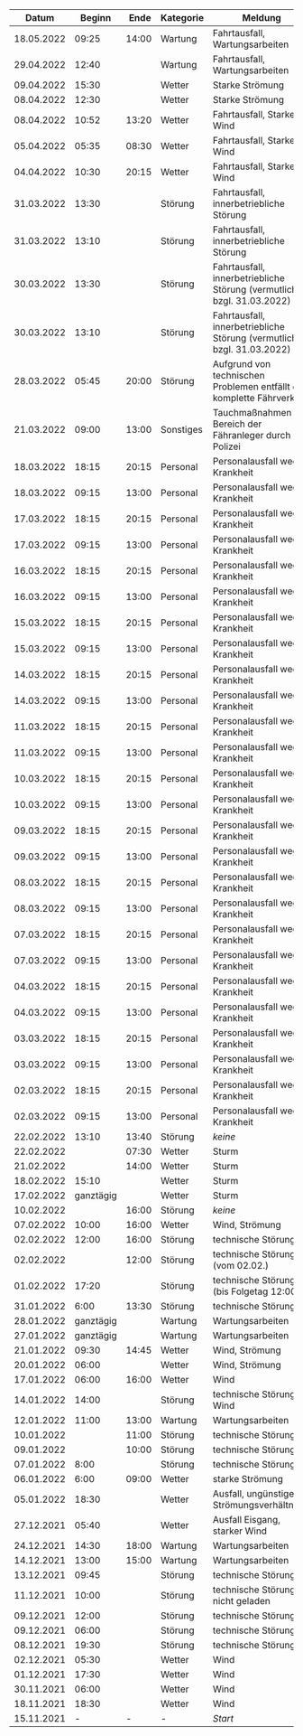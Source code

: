 | Datum      | Beginn | Ende   | Kategorie | Meldung                                                               |
|------------|--------|--------|-----------|-----------------------------------------------------------------------|
| 18.05.2022 | 09:25  | 14:00  | Wartung   | Fahrtausfall, Wartungsarbeiten                                        |
| 29.04.2022 | 12:40  |        | Wartung   | Fahrtausfall, Wartungsarbeiten                                        |
| 09.04.2022 | 15:30  |        | Wetter    | Starke Strömung                                                       |
| 08.04.2022 | 12:30  |        | Wetter    | Starke Strömung                                                       |
| 08.04.2022 | 10:52  | 13:20  | Wetter    | Fahrtausfall, Starker Wind                                            |
| 05.04.2022 | 05:35  | 08:30  | Wetter    | Fahrtausfall, Starker Wind                                            |
| 04.04.2022 | 10:30  | 20:15  | Wetter    | Fahrtausfall, Starker Wind                                            |
| 31.03.2022 | 13:30  |        | Störung   | Fahrtausfall, innerbetriebliche Störung                               |
| 31.03.2022 | 13:10  |        | Störung   | Fahrtausfall, innerbetriebliche Störung                               |
| 30.03.2022 | 13:30  |        | Störung   | Fahrtausfall, innerbetriebliche Störung (vermutlich bzgl. 31.03.2022) |
| 30.03.2022 | 13:10  |        | Störung   | Fahrtausfall, innerbetriebliche Störung (vermutlich bzgl. 31.03.2022) |
| 28.03.2022 | 05:45  | 20:00  | Störung   | Aufgrund von technischen Problemen entfällt der komplette Fährverkehr |
| 21.03.2022 | 09:00  | 13:00  | Sonstiges | Tauchmaßnahmen im Bereich der Fähranleger durch die Polizei           |
| 18.03.2022 | 18:15  | 20:15  | Personal  | Personalausfall wegen Krankheit                                       |
| 18.03.2022 | 09:15  | 13:00  | Personal  | Personalausfall wegen Krankheit                                       |
| 17.03.2022 | 18:15  | 20:15  | Personal  | Personalausfall wegen Krankheit                                       |
| 17.03.2022 | 09:15  | 13:00  | Personal  | Personalausfall wegen Krankheit                                       |
| 16.03.2022 | 18:15  | 20:15  | Personal  | Personalausfall wegen Krankheit                                       |
| 16.03.2022 | 09:15  | 13:00  | Personal  | Personalausfall wegen Krankheit                                       |
| 15.03.2022 | 18:15  | 20:15  | Personal  | Personalausfall wegen Krankheit                                       |
| 15.03.2022 | 09:15  | 13:00  | Personal  | Personalausfall wegen Krankheit                                       |
| 14.03.2022 | 18:15  | 20:15  | Personal  | Personalausfall wegen Krankheit                                       |
| 14.03.2022 | 09:15  | 13:00  | Personal  | Personalausfall wegen Krankheit                                       |
| 11.03.2022 | 18:15  | 20:15  | Personal  | Personalausfall wegen Krankheit                                       |
| 11.03.2022 | 09:15  | 13:00  | Personal  | Personalausfall wegen Krankheit                                       |
| 10.03.2022 | 18:15  | 20:15  | Personal  | Personalausfall wegen Krankheit                                       |
| 10.03.2022 | 09:15  | 13:00  | Personal  | Personalausfall wegen Krankheit                                       |
| 09.03.2022 | 18:15  | 20:15  | Personal  | Personalausfall wegen Krankheit                                       |
| 09.03.2022 | 09:15  | 13:00  | Personal  | Personalausfall wegen Krankheit                                       |
| 08.03.2022 | 18:15  | 20:15  | Personal  | Personalausfall wegen Krankheit                                       |
| 08.03.2022 | 09:15  | 13:00  | Personal  | Personalausfall wegen Krankheit                                       |
| 07.03.2022 | 18:15  | 20:15  | Personal  | Personalausfall wegen Krankheit                                       |
| 07.03.2022 | 09:15  | 13:00  | Personal  | Personalausfall wegen Krankheit                                       |
| 04.03.2022 | 18:15  | 20:15  | Personal  | Personalausfall wegen Krankheit                                       |
| 04.03.2022 | 09:15  | 13:00  | Personal  | Personalausfall wegen Krankheit                                       |
| 03.03.2022 | 18:15  | 20:15  | Personal  | Personalausfall wegen Krankheit                                       |
| 03.03.2022 | 09:15  | 13:00  | Personal  | Personalausfall wegen Krankheit                                       |
| 02.03.2022 | 18:15  | 20:15  | Personal  | Personalausfall wegen Krankheit                                       |
| 02.03.2022 | 09:15  | 13:00  | Personal  | Personalausfall wegen Krankheit                                       |
| 22.02.2022 | 13:10  | 13:40  | Störung   | *keine*                                                               |
| 22.02.2022 |        | 07:30  | Wetter    | Sturm                                                                 |
| 21.02.2022 |        | 14:00  | Wetter    | Sturm                                                                 |
| 18.02.2022 | 15:10  |        | Wetter    | Sturm                                                                 |
| 17.02.2022 | ganztägig  |    | Wetter    | Sturm                                                                 |
| 10.02.2022 |        | 16:00  | Störung   | *keine*                                                               |
| 07.02.2022 | 10:00  | 16:00  | Wetter    | Wind, Strömung                                                        |
| 02.02.2022 | 12:00  | 16:00  | Störung   | technische Störung                                                    |
| 02.02.2022 |        | 12:00  | Störung   | technische Störung (vom 02.02.)                                       |
| 01.02.2022 | 17:20  |        | Störung   | technische Störung (bis Folgetag 12:00)                               |
| 31.01.2022 | 6:00   | 13:30	 | Störung   | technische Störung                                                    |
| 28.01.2022 | ganztägig |     | Wartung   | Wartungsarbeiten                                                      |
| 27.01.2022 | ganztägig |     | Wartung   | Wartungsarbeiten                                                      |
| 21.01.2022 | 09:30  | 14:45  | Wetter    | Wind, Strömung                                                        |
| 20.01.2022 | 06:00  |        | Wetter    | Wind, Strömung                                                        |
| 17.01.2022 | 06:00  | 16:00  | Wetter    | Wind                                                                  |
| 14.01.2022 | 14:00  |        | Störung   | technische Störung, Wind                                              |
| 12.01.2022 | 11:00  | 13:00  | Wartung   | Wartungsarbeiten                                                      |
| 10.01.2022 |        | 11:00  | Störung   | technische Störung                                                    |
| 09.01.2022 |        | 10:00  | Störung   | technische Störung                                                    |
| 07.01.2022 | 8:00   |        | Störung   | technische Störung                                                    |
| 06.01.2022 | 6:00   | 09:00  | Wetter    | starke Strömung                                                       | 
| 05.01.2022 | 18:30	|        | Wetter    | Ausfall, ungünstige Strömungsverhältnisse                             | 
| 27.12.2021 | 05:40	|        | Wetter    | Ausfall	Eisgang, starker Wind                                        | 
| 24.12.2021 | 14:30  | 18:00  | Wartung   | Wartungsarbeiten                                                      |
| 14.12.2021 | 13:00	| 15:00  | Wartung   | Wartungsarbeiten                                                      |
| 13.12.2021 | 09:45	|        | Störung   | technische Störung                                                    |
| 11.12.2021 | 10:00	|        | Störung   | technische Störung, nicht geladen                                     |
| 09.12.2021 | 12:00	|        | Störung   | technische Störung                                                    |
| 09.12.2021 | 06:00	|        | Störung   | technische Störung                                                    |
| 08.12.2021 | 19:30	|        | Störung   | technische Störung                                                    |
| 02.12.2021 | 05:30	|        | Wetter    | Wind                                                                  |
| 01.12.2021 | 17:30	|        | Wetter    | Wind                                                                  |
| 30.11.2021 | 06:00  |        | Wetter    | Wind                                                                  |
| 18.11.2021 | 18:30  |        | Wetter    | Wind                                                                  |
| 15.11.2021 | -	    | -      | -         | *Start*                                                               |
